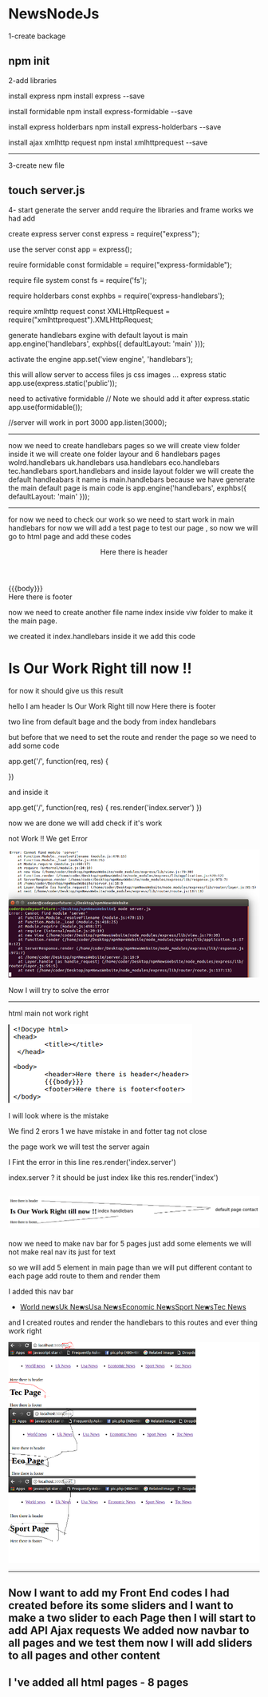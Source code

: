 # NewsNodeJs
1-create backage 

npm init
--------------------------------------------
2-add libraries

install express
npm install express --save

install formidable
npm install express-formidable --save

install express holderbars
npm install express-holderbars --save

install ajax xmlhttp request
npm instal xmlhttprequest --save

-------------------------------------------
3-create new file 

touch server.js 
---------------------------------------------------------------------------------------------


4- start generate the server andd require the libraries and frame works we had add 

create express server
const express = require("express");

use the server 
const app = express();

reuire formidable
const formidable = require("express-formidable");

require file system
const fs = require('fs');

require holderbars
const exphbs = require('express-handlebars');

require xmlhttp request
const XMLHttpRequest = require("xmlhttprequest").XMLHttpRequest;


generate handlebars exgine with default layout is main
app.engine('handlebars', exphbs({ defaultLayout: 'main' }));

activate the engine
app.set('view engine', 'handlebars');


this will allow server to access files js css images ... express static
app.use(express.static('public'));

need to activative formidable // Note we should add it after express.static
app.use(formidable());


//server will work in port 3000
app.listen(3000);

-----------------------------------------------------------------------------------------------

now we need to create handlebars pages so we will create view folder inside it we will create one folder layour and 6 handlebars pages
wolrd.handlebars uk.handlebars  usa.handlebars  eco.handlebars  tec.handlebars sport.handlebars 
and inside layout folder we will create the default handleabars it name is main.handlebars
because we have generate the main default page is main code is 
app.engine('handlebars', exphbs({ defaultLayout: 'main' }));

------------------------------------------------------------------------------------------------

for now we need to check our work so we need to start work in main handlebars for now we will add a test page to test our page ,
so now we will go to html page and add these codes


<!Docype html>
<head>
        <title></title>
 </head>  

<body>
        <header>Here there is header</header>
        {{{body}}}
        <footer>Here there is footer<footer>
</body>

now we need to create another file name index inside viw folder to make it the main page.

we created it index.handlebars inside it we add this code <h1>Is Our Work Right till now !!</h1>

for now it should give us this result 

hello I am header
Is Our Work Right till now
Here there is footer

two line from default bage and the body from index handlebars

but before that we need to set the route and render the page so we need to add some code

app.get('/', function(req, res) {

})

and inside it 

app.get('/', function(req, res) {
	res.render('index.server')
})

now we are done we will add check if it's work 

not Work !! We get Error 


 
![GitHub Logo](mdImages/CantFindServerModel.png)


Now I will try to solve the error

-------------------------------------------------------------------------------

html main not work right 

![GitHub Logo](mdImages/handlebarHtml.png)

I will look where is the mistake 

<!Doctype html>
We find 2 erors 
1 we have mistake in <!Doctype html> and fotter tag not close 

the page work we will test the server again 


I Fint the error 
in this line       res.render('index.server')

index.server ? it should be just index like this  res.render('index')


![GitHub Logo](mdImages/handlebarswoknow.png)
------------------------------------------------------------------------------------

now we need to make nav bar for 5 pages just add some elements 
we will not make real nav its just for text 

so we will add 5 element in main page than we will put different contant to each page add route to them and render them


I added this nav bar 

<ul style="display:flex;">
                <li><a href="/world">World news</a></li>
                <li><a href="/uk">Uk News</a></li>
                <li><a href="/usa">Usa News</a></li>
                <li><a href="/eco">Economic News</a></li>
                <li><a href="/sport">Sport News</a></li>
                <li><a href="/tec">Tec News</a></li>
        </ul>

and I created routes and render the handlebars to this routes and ever thing work right

![GitHub Logo](mdImages/allhandlebarswork.png)




------------------------------------------------------------------------------------------
Now I want to add my Front End codes I had created before its some sliders 
and I want to make a two slider to each Page then I will start to add API Ajax requests
We added now navbar to all pages and we test them now I will add sliders to all pages and other content
----------------------------------------------------------------- 
I 've added all html pages - 8 pages 
-----------------------------------------------------------------







